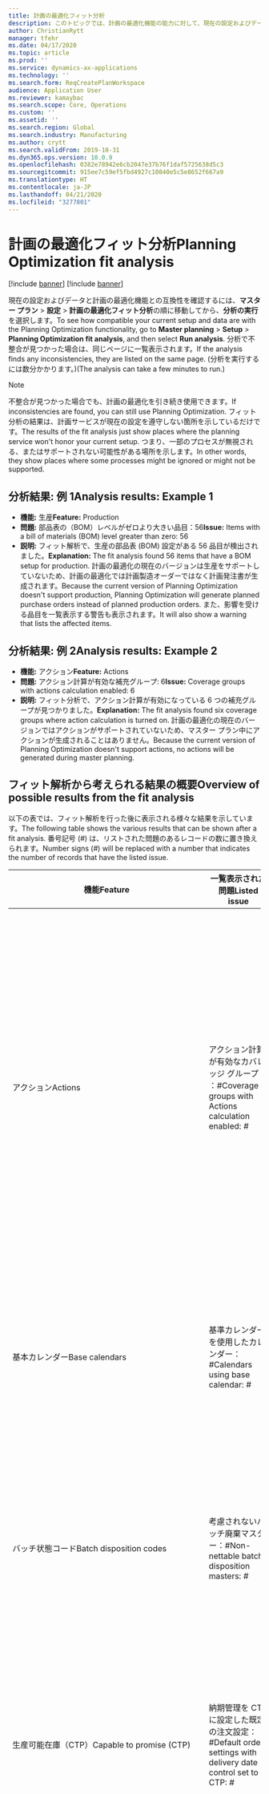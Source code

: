 ```yaml
---
title: 計画の最適化フィット分析
description: このトピックでは、計画の最適化機能の能力に対して、現在の設定およびデータを検証する方法について説明します。
author: ChristianRytt
manager: tfehr
ms.date: 04/17/2020
ms.topic: article
ms.prod: ''
ms.service: dynamics-ax-applications
ms.technology: ''
ms.search.form: ReqCreatePlanWorkspace
audience: Application User
ms.reviewer: kamaybac
ms.search.scope: Core, Operations
ms.custom: ''
ms.assetid: ''
ms.search.region: Global
ms.search.industry: Manufacturing
ms.author: crytt
ms.search.validFrom: 2019-10-31
ms.dyn365.ops.version: 10.0.9
ms.openlocfilehash: 0382e78942e6cb2047e37b76f1daf5725638d5c3
ms.sourcegitcommit: 915ee7c59ef5fbd4927c10840e5c5e8652f667a9
ms.translationtype: HT
ms.contentlocale: ja-JP
ms.lasthandoff: 04/21/2020
ms.locfileid: "3277801"
---
```

# <a name="planning-optimization-fit-analysis"></a><span data-ttu-id="5f9e3-103">計画の最適化フィット分析</span><span class="sxs-lookup"><span data-stu-id="5f9e3-103">Planning Optimization fit analysis</span></span>

[!include [banner](../../includes/preview-banner.md)]
[!include [banner](../../includes/banner.md)]

<span data-ttu-id="5f9e3-104">現在の設定およびデータと計画の最適化機能との互換性を確認するには、**マスター プラン** \> **設定** \> **計画の最適化フィット分析**の順に移動してから、**分析の実行**を選択します。</span><span class="sxs-lookup"><span data-stu-id="5f9e3-104">To see how compatible your current setup and data are with the Planning Optimization functionality, go to **Master planning** \> **Setup** \> **Planning Optimization fit analysis**, and then select **Run analysis**.</span></span> <span data-ttu-id="5f9e3-105">分析で不整合が見つかった場合は、同じページに一覧表示されます。</span><span class="sxs-lookup"><span data-stu-id="5f9e3-105">If the analysis finds any inconsistencies, they are listed on the same page.</span></span> <span data-ttu-id="5f9e3-106">(分析を実行するには数分かかります。)</span><span class="sxs-lookup"><span data-stu-id="5f9e3-106">(The analysis can take a few minutes to run.)</span></span>

> [!NOTE]
> <span data-ttu-id="5f9e3-107">不整合が見つかった場合でも、計画の最適化を引き続き使用できます。</span><span class="sxs-lookup"><span data-stu-id="5f9e3-107">If inconsistencies are found, you can still use Planning Optimization.</span></span> <span data-ttu-id="5f9e3-108">フィット分析の結果は、計画サービスが現在の設定を遵守しない箇所を示しているだけです。</span><span class="sxs-lookup"><span data-stu-id="5f9e3-108">The results of the fit analysis just show places where the planning service won't honor your current setup.</span></span> <span data-ttu-id="5f9e3-109">つまり、一部のプロセスが無視される、またはサポートされない可能性がある場所を示します。</span><span class="sxs-lookup"><span data-stu-id="5f9e3-109">In other words, they show places where some processes might be ignored or might not be supported.</span></span>

## <a name="analysis-results-example-1"></a><span data-ttu-id="5f9e3-110">分析結果: 例 1</span><span class="sxs-lookup"><span data-stu-id="5f9e3-110">Analysis results: Example 1</span></span>

- <span data-ttu-id="5f9e3-111">**機能:** 生産</span><span class="sxs-lookup"><span data-stu-id="5f9e3-111">**Feature:** Production</span></span>
- <span data-ttu-id="5f9e3-112">**問題:** 部品表の（BOM）レベルがゼロより大きい品目：56</span><span class="sxs-lookup"><span data-stu-id="5f9e3-112">**Issue:** Items with a bill of materials (BOM) level greater than zero: 56</span></span>
- <span data-ttu-id="5f9e3-113">**説明:** フィット解析で、生産の部品表 (BOM) 設定がある 56 品目が検出されました。</span><span class="sxs-lookup"><span data-stu-id="5f9e3-113">**Explanation:** The fit analysis found 56 items that have a BOM setup for production.</span></span> <span data-ttu-id="5f9e3-114">計画の最適化の現在のバージョンは生産をサポートしていないため、計画の最適化では計画製造オーダーではなく計画発注書が生成されます。</span><span class="sxs-lookup"><span data-stu-id="5f9e3-114">Because the current version of Planning Optimization doesn't support production, Planning Optimization will generate planned purchase orders instead of planned production orders.</span></span> <span data-ttu-id="5f9e3-115">また、影響を受ける品目を一覧表示する警告も表示されます。</span><span class="sxs-lookup"><span data-stu-id="5f9e3-115">It will also show a warning that lists the affected items.</span></span>

## <a name="analysis-results-example-2"></a><span data-ttu-id="5f9e3-116">分析結果: 例 2</span><span class="sxs-lookup"><span data-stu-id="5f9e3-116">Analysis results: Example 2</span></span>

- <span data-ttu-id="5f9e3-117">**機能:** アクション</span><span class="sxs-lookup"><span data-stu-id="5f9e3-117">**Feature:** Actions</span></span>
- <span data-ttu-id="5f9e3-118">**問題:** アクション計算が有効な補充グループ: 6</span><span class="sxs-lookup"><span data-stu-id="5f9e3-118">**Issue:** Coverage groups with actions calculation enabled: 6</span></span>
- <span data-ttu-id="5f9e3-119">**説明:** フィット分析で、アクション計算が有効になっている 6 つの補充グループが見つかりました。</span><span class="sxs-lookup"><span data-stu-id="5f9e3-119">**Explanation:** The fit analysis found six coverage groups where action calculation is turned on.</span></span> <span data-ttu-id="5f9e3-120">計画の最適化の現在のバージョンではアクションがサポートされていないため、マスター プラン中にアクションが生成されることはありません。</span><span class="sxs-lookup"><span data-stu-id="5f9e3-120">Because the current version of Planning Optimization doesn't support actions, no actions will be generated during master planning.</span></span>

## <a name="overview-of-possible-results-from-the-fit-analysis"></a><span data-ttu-id="5f9e3-121">フィット解析から考えられる結果の概要</span><span class="sxs-lookup"><span data-stu-id="5f9e3-121">Overview of possible results from the fit analysis</span></span>

<span data-ttu-id="5f9e3-122">以下の表では、フィット解析を行った後に表示される様々な結果を示しています。</span><span class="sxs-lookup"><span data-stu-id="5f9e3-122">The following table shows the various results that can be shown after a fit analysis.</span></span> <span data-ttu-id="5f9e3-123">番号記号 (_\#_) は、リストされた問題のあるレコードの数に置き換えられます。</span><span class="sxs-lookup"><span data-stu-id="5f9e3-123">Number signs (_\#_) will be replaced with a number that indicates the number of records that have the listed issue.</span></span>

| <span data-ttu-id="5f9e3-124">機能</span><span class="sxs-lookup"><span data-stu-id="5f9e3-124">Feature</span></span> | <span data-ttu-id="5f9e3-125">一覧表示された問題</span><span class="sxs-lookup"><span data-stu-id="5f9e3-125">Listed issue</span></span> | <span data-ttu-id="5f9e3-126">説明</span><span class="sxs-lookup"><span data-stu-id="5f9e3-126">Explanation</span></span> |
| --- | --- | --- |
| <span data-ttu-id="5f9e3-127">アクション</span><span class="sxs-lookup"><span data-stu-id="5f9e3-127">Actions</span></span> | <span data-ttu-id="5f9e3-128">アクション計算が有効なカバレッジ グループ ：_\#_</span><span class="sxs-lookup"><span data-stu-id="5f9e3-128">Coverage groups with Actions calculation enabled: _\#_</span></span> | <span data-ttu-id="5f9e3-129">この機能は保留中です。</span><span class="sxs-lookup"><span data-stu-id="5f9e3-129">This feature is pending.</span></span> <span data-ttu-id="5f9e3-130">現在、計画の最適化が有効になっている場合は、この設定にかかわらず、マスター計画の過程でアクションが生成されません。</span><span class="sxs-lookup"><span data-stu-id="5f9e3-130">Currently, actions aren't generated during master planning when Planning Optimization is enabled, regardless of this setting.</span></span> <span data-ttu-id="5f9e3-131">アクションの主な目的は、既存の注文に対する変更を提案することです。</span><span class="sxs-lookup"><span data-stu-id="5f9e3-131">The main purpose of actions is to suggest changes to existing orders.</span></span> |
| <span data-ttu-id="5f9e3-132">基本カレンダー</span><span class="sxs-lookup"><span data-stu-id="5f9e3-132">Base calendars</span></span> | <span data-ttu-id="5f9e3-133">基準カレンダーを使用したカレンダー： _\#_</span><span class="sxs-lookup"><span data-stu-id="5f9e3-133">Calendars using base calendar: _\#_</span></span> | <span data-ttu-id="5f9e3-134">この機能は保留中です。</span><span class="sxs-lookup"><span data-stu-id="5f9e3-134">This feature is pending.</span></span> <span data-ttu-id="5f9e3-135">現在のところ、計画の最適化が有効になっている場合、基準カレンダーは無視されます。</span><span class="sxs-lookup"><span data-stu-id="5f9e3-135">Currently, the base calendar is ignored when Planning Optimization is enabled.</span></span> |
| <span data-ttu-id="5f9e3-136">バッチ状態コード</span><span class="sxs-lookup"><span data-stu-id="5f9e3-136">Batch disposition codes</span></span> | <span data-ttu-id="5f9e3-137">考慮されないバッチ廃棄マスター：_\#_</span><span class="sxs-lookup"><span data-stu-id="5f9e3-137">Non-nettable batch disposition masters: _\#_</span></span> | <span data-ttu-id="5f9e3-138">この機能は保留中です。</span><span class="sxs-lookup"><span data-stu-id="5f9e3-138">This feature is pending.</span></span> <span data-ttu-id="5f9e3-139">現在のところ、バッチ廃棄コードは、計画の最適化が有効になっている場合は無視されます。</span><span class="sxs-lookup"><span data-stu-id="5f9e3-139">Currently, batch disposition codes are ignored when Planning Optimization is enabled.</span></span> |
| <span data-ttu-id="5f9e3-140">生産可能在庫（CTP）</span><span class="sxs-lookup"><span data-stu-id="5f9e3-140">Capable to promise (CTP)</span></span> | <span data-ttu-id="5f9e3-141">納期管理を CTP に設定した既定の注文設定： _\#_</span><span class="sxs-lookup"><span data-stu-id="5f9e3-141">Default order settings with delivery date control set to CTP: _\#_</span></span> | <span data-ttu-id="5f9e3-142">この機能は保留中です。</span><span class="sxs-lookup"><span data-stu-id="5f9e3-142">This feature is pending.</span></span> <span data-ttu-id="5f9e3-143">現時点では、計画の最適化が有効になっている場合、この設定に関係なく、CTP は無視されます。</span><span class="sxs-lookup"><span data-stu-id="5f9e3-143">Currently, CTP is ignored when Planning Optimization is enabled, regardless of this setting.</span></span> |
| <span data-ttu-id="5f9e3-144">静的計画を動的計画へコピー</span><span class="sxs-lookup"><span data-stu-id="5f9e3-144">Copy static to dynamic plan</span></span> | <span data-ttu-id="5f9e3-145">静的計画から動的計画へのコピーは、マスター プランのパラメーターで有効です。</span><span class="sxs-lookup"><span data-stu-id="5f9e3-145">Copy of static to dynamic plan is enabled on the master planning parameters.</span></span> | <span data-ttu-id="5f9e3-146">計画最適化は、この設定に関わらず、静的計画は動的計画にコピーされません。</span><span class="sxs-lookup"><span data-stu-id="5f9e3-146">Planning Optimization doesn't copy the static plan to the dynamic plan, regardless of this setting.</span></span> <span data-ttu-id="5f9e3-147">一般に、この概念は、計画の最適化が提供する再生速度と完全な再生速度のために、関連性が低くなります。</span><span class="sxs-lookup"><span data-stu-id="5f9e3-147">In general, this concept is less relevant because of the speed and complete regeneration that Planning Optimization provides.</span></span> <span data-ttu-id="5f9e3-148">2つ以上の計画を使用する場合は、各計画ごとにマスター計画をトリガーする必要があります。</span><span class="sxs-lookup"><span data-stu-id="5f9e3-148">If two or more plans are used, master planning should be triggered for each plan.</span></span> |
| <span data-ttu-id="5f9e3-149">確定</span><span class="sxs-lookup"><span data-stu-id="5f9e3-149">Firming</span></span> | <span data-ttu-id="5f9e3-150">自動確定タイム フェンスが設定された補償範囲グループ： _\#_</span><span class="sxs-lookup"><span data-stu-id="5f9e3-150">Coverage groups with auto firming time fence set: _\#_</span></span> | <span data-ttu-id="5f9e3-151">バージョン10.0.7以降では、"確定" は、マスター計画の完了後に別の確定バッチ ジョブとしてサポートされています (_計画最適化の自動確定機能_  が[機能管理](../../../fin-ops-core/fin-ops/get-started/feature-management/feature-management-overview.md) で有効になっている場合)。</span><span class="sxs-lookup"><span data-stu-id="5f9e3-151">In version 10.0.7 and later, firming is supported as a separate firming batch job after master planning is completed (provided the _Auto-firming for Planning Optimization_ feature has been enabled in [feature management](../../../fin-ops-core/fin-ops/get-started/feature-management/feature-management-overview.md)).</span></span> <span data-ttu-id="5f9e3-152">計画最適化の自動確定は、要求日 (終了日) ではなく、注文日 (開始日) に基づいて決定されることに注意してください。</span><span class="sxs-lookup"><span data-stu-id="5f9e3-152">Note that auto firming for Planning Optimization is based on the order date (start date), not the requirement date (end date).</span></span> <span data-ttu-id="5f9e3-153">この動作により、計画されたオーダーの確定は、確定時間のフェンスにリードタイムを含めることなく、期限内に確実に行われるようになります。</span><span class="sxs-lookup"><span data-stu-id="5f9e3-153">This behavior ensures that firming of planned orders occurs in due time, without having to include lead time in the firming time fence.</span></span> |
| <span data-ttu-id="5f9e3-154">確定</span><span class="sxs-lookup"><span data-stu-id="5f9e3-154">Firming</span></span> | <span data-ttu-id="5f9e3-155">自動確定セットを持つ品目の補充レコード： _\#_</span><span class="sxs-lookup"><span data-stu-id="5f9e3-155">Item coverage records with auto firming set: _\#_</span></span> | <span data-ttu-id="5f9e3-156">バージョン10.0.7以降では、自動確定は、マスター計画の完了後に別の確定バッチ ジョブとしてサポートされています (_計画最適化の自動確定機能_  が[機能管理](../../../fin-ops-core/fin-ops/get-started/feature-management/feature-management-overview.md) で有効になっている場合)。</span><span class="sxs-lookup"><span data-stu-id="5f9e3-156">In version 10.0.7 and later, auto firming is supported as a separate firming batch job after master planning is completed (provided the _Auto-firming for Planning Optimization_ feature has been enabled in [feature management](../../../fin-ops-core/fin-ops/get-started/feature-management/feature-management-overview.md)).</span></span> <span data-ttu-id="5f9e3-157">計画最適化の自動確定は、要求日 (終了日) ではなく、注文日 (開始日) に基づいて決定されることに注意してください。</span><span class="sxs-lookup"><span data-stu-id="5f9e3-157">Note that auto firming for Planning Optimization is based on the order date (start date), not the requirement date (end date).</span></span> <span data-ttu-id="5f9e3-158">この動作により、計画されたオーダーの確定は、確定時間のフェンスにリードタイムを含めることなく、期限内に確実に行われるようになります。</span><span class="sxs-lookup"><span data-stu-id="5f9e3-158">This behavior ensures that firming of planned orders occurs in due time, without having to include lead time in the firming time fence.</span></span> |
| <span data-ttu-id="5f9e3-159">確定</span><span class="sxs-lookup"><span data-stu-id="5f9e3-159">Firming</span></span> | <span data-ttu-id="5f9e3-160">自動確定セット付マスター計画：_\#_</span><span class="sxs-lookup"><span data-stu-id="5f9e3-160">Master plans with auto firming set: _\#_</span></span> | <span data-ttu-id="5f9e3-161">バージョン10.0.7以降では、自動確定は、マスター計画の完了後に別の確定バッチ ジョブとしてサポートされています (_計画最適化の自動確定機能_  が[機能管理](../../../fin-ops-core/fin-ops/get-started/feature-management/feature-management-overview.md) で有効になっている場合)。</span><span class="sxs-lookup"><span data-stu-id="5f9e3-161">In version 10.0.7 and later, auto firming is supported as a separate firming batch job after master planning is completed (provided the _Auto-firming for Planning Optimization_ feature has been enabled in [feature management](../../../fin-ops-core/fin-ops/get-started/feature-management/feature-management-overview.md)).</span></span> <span data-ttu-id="5f9e3-162">計画最適化の自動確定は、要求日 (終了日) ではなく、注文日 (開始日) に基づいて決定されることに注意してください。</span><span class="sxs-lookup"><span data-stu-id="5f9e3-162">Note that auto firming for Planning Optimization is based on the order date (start date), not the requirement date (end date).</span></span> <span data-ttu-id="5f9e3-163">この動作により、計画されたオーダーの確定は、確定時間のフェンスにリードタイムを含めることなく、期限内に確実に行われるようになります。</span><span class="sxs-lookup"><span data-stu-id="5f9e3-163">This behavior ensures that firming of planned orders occurs in due time, without having to include lead time in the firming time fence.</span></span> |
| <span data-ttu-id="5f9e3-164">FitAnalysisPlanningItems</span><span class="sxs-lookup"><span data-stu-id="5f9e3-164">FitAnalysisPlanningItems</span></span> | <span data-ttu-id="5f9e3-165">計画品目：_\#_</span><span class="sxs-lookup"><span data-stu-id="5f9e3-165">Planning Items: _\#_</span></span> | <span data-ttu-id="5f9e3-166">この機能は保留中です。</span><span class="sxs-lookup"><span data-stu-id="5f9e3-166">This feature is pending.</span></span> <span data-ttu-id="5f9e3-167">現在のところ、計画最適化を有効にすると、計画項目は通常の項目として扱われます。</span><span class="sxs-lookup"><span data-stu-id="5f9e3-167">Currently, planning items are handled like regular items when Planning Optimization is enabled.</span></span> |
| <span data-ttu-id="5f9e3-168">予測</span><span class="sxs-lookup"><span data-stu-id="5f9e3-168">Forecast</span></span> | <span data-ttu-id="5f9e3-169">[会社間注文を含める] が有効となっている補充グループ _\#_</span><span class="sxs-lookup"><span data-stu-id="5f9e3-169">Coverage groups with "Include intercompany orders" enabled: _\#_</span></span> | <span data-ttu-id="5f9e3-170">この機能は保留中です。</span><span class="sxs-lookup"><span data-stu-id="5f9e3-170">This feature is pending.</span></span> <span data-ttu-id="5f9e3-171">現在のところ、この設定に関わらず、計画最適化を有効にした場合、マスター計画には下流の計画需要が含まれていません。</span><span class="sxs-lookup"><span data-stu-id="5f9e3-171">Currently, master planning doesn't include downstream planned demand when Planning Optimization is enabled, regardless of this setting.</span></span> <span data-ttu-id="5f9e3-172">ただし、リリース／製造された注文は、通常の企業間機能を使用しており、ほとんどのシナリオに対応しています。</span><span class="sxs-lookup"><span data-stu-id="5f9e3-172">Note that released/firmed orders still work with the regular intercompany functionality and will cover most scenarios.</span></span> |
| <span data-ttu-id="5f9e3-173">予測</span><span class="sxs-lookup"><span data-stu-id="5f9e3-173">Forecast</span></span> | <span data-ttu-id="5f9e3-174">"予測の下方修正" の設定が"受注" とは異なる値に設定されているカ補充グループ： _\#_</span><span class="sxs-lookup"><span data-stu-id="5f9e3-174">Coverage groups with "Reduce forecast by" setting set to a value different than "Orders": _\#_</span></span> | <span data-ttu-id="5f9e3-175">既定では、最適化の計画では、この設定に関係なく、注文の "予測の下方修正" を使用します。</span><span class="sxs-lookup"><span data-stu-id="5f9e3-175">By default, Planning Optimization uses "Reduce forecast by" for orders, regardless of this setting.</span></span> |
| <span data-ttu-id="5f9e3-176">予測</span><span class="sxs-lookup"><span data-stu-id="5f9e3-176">Forecast</span></span> | <span data-ttu-id="5f9e3-177">下位モデルを含む予測モデル：_\#_</span><span class="sxs-lookup"><span data-stu-id="5f9e3-177">Forecast models with sub models: _\#_</span></span> | <span data-ttu-id="5f9e3-178">この機能は保留中です。</span><span class="sxs-lookup"><span data-stu-id="5f9e3-178">This feature is pending.</span></span> <span data-ttu-id="5f9e3-179">現時点では、計画の最適化が有効になっている場合は、サブモデルを使用する予測に対応していません。</span><span class="sxs-lookup"><span data-stu-id="5f9e3-179">Currently, forecasts that use sub-models aren't supported when Planning Optimization is enabled.</span></span> <span data-ttu-id="5f9e3-180">これらは、この設定に関係なく無視されます。</span><span class="sxs-lookup"><span data-stu-id="5f9e3-180">They will be ignored, regardless of this setting.</span></span> |
| <span data-ttu-id="5f9e3-181">予測</span><span class="sxs-lookup"><span data-stu-id="5f9e3-181">Forecast</span></span> | <span data-ttu-id="5f9e3-182">"供給予測を含める" が有効になっているマスター計画：_\#_</span><span class="sxs-lookup"><span data-stu-id="5f9e3-182">Master plans with "Include supply forecast" enabled: _\#_</span></span> | <span data-ttu-id="5f9e3-183">この機能は保留中です。</span><span class="sxs-lookup"><span data-stu-id="5f9e3-183">This feature is pending.</span></span> <span data-ttu-id="5f9e3-184">現時点では、計画の最適化が有効になっている場合は、供給予測に対応していません。</span><span class="sxs-lookup"><span data-stu-id="5f9e3-184">Currently, supply forecasts aren't supported when Planning Optimization is enabled.</span></span> <span data-ttu-id="5f9e3-185">これらは、この設定に関係なく無視されます。</span><span class="sxs-lookup"><span data-stu-id="5f9e3-185">They will be ignored, regardless of this setting.</span></span> |
| <span data-ttu-id="5f9e3-186">凍結タイム フェンス</span><span class="sxs-lookup"><span data-stu-id="5f9e3-186">Freeze time fence</span></span> | <span data-ttu-id="5f9e3-187">凍結タイム フェンス セット付き補充グループ： _\#_</span><span class="sxs-lookup"><span data-stu-id="5f9e3-187">Coverage groups with freeze time fence set: _\#_</span></span> | <span data-ttu-id="5f9e3-188">凍結タイム フェンスは通常は使用される場合が少ないことから、現時点で計画の最適化に含める予定はありません。</span><span class="sxs-lookup"><span data-stu-id="5f9e3-188">The freeze time fence isn't often used, and there are currently no plans to include it for Planning Optimization.</span></span> <span data-ttu-id="5f9e3-189">現時点では、計画の最適化が有効になっている場合、この設定に関係なく、凍結タイム フェンス は無視されます。</span><span class="sxs-lookup"><span data-stu-id="5f9e3-189">Currently, the freeze time fence setup is ignored when Planning Optimization is enabled, regardless of this setting.</span></span> |
| <span data-ttu-id="5f9e3-190">凍結タイム フェンス</span><span class="sxs-lookup"><span data-stu-id="5f9e3-190">Freeze time fence</span></span> | <span data-ttu-id="5f9e3-191">凍結タイム フェンス セット付き品目補充レコード：_\#_</span><span class="sxs-lookup"><span data-stu-id="5f9e3-191">Item coverage records with freeze time fence set: _\#_</span></span> | <span data-ttu-id="5f9e3-192">凍結タイム フェンスは通常は使用される場合が少ないことから、現時点で計画の最適化に含める予定はありません。</span><span class="sxs-lookup"><span data-stu-id="5f9e3-192">The freeze time fence isn't often used, and there are currently no plans to include it for Planning Optimization.</span></span> <span data-ttu-id="5f9e3-193">現時点では、計画の最適化が有効になっている場合、この設定に関係なく、凍結タイム フェンス は無視されます。</span><span class="sxs-lookup"><span data-stu-id="5f9e3-193">Currently, the freeze time fence setup is ignored when Planning Optimization is enabled, regardless of this setting.</span></span> |
| <span data-ttu-id="5f9e3-194">凍結タイム フェンス</span><span class="sxs-lookup"><span data-stu-id="5f9e3-194">Freeze time fence</span></span> | <span data-ttu-id="5f9e3-195">凍結タイム フェンス セット付きマスター計画：_\#_</span><span class="sxs-lookup"><span data-stu-id="5f9e3-195">Master plans with freeze time fence set: _\#_</span></span> | <span data-ttu-id="5f9e3-196">凍結タイム フェンスは通常は使用される場合が少ないことから、現時点で計画の最適化に含める予定はありません。</span><span class="sxs-lookup"><span data-stu-id="5f9e3-196">The freeze time fence isn't often used, and there are currently no plans to include it for Planning Optimization.</span></span> <span data-ttu-id="5f9e3-197">現時点では、計画の最適化が有効になっている場合、この設定に関係なく、凍結タイム フェンス は無視されます。</span><span class="sxs-lookup"><span data-stu-id="5f9e3-197">Currently, the freeze time fence setup is ignored when Planning Optimization is enabled, regardless of this setting.</span></span> |
| <span data-ttu-id="5f9e3-198">会社間</span><span class="sxs-lookup"><span data-stu-id="5f9e3-198">Intercompany</span></span> | <span data-ttu-id="5f9e3-199">計画されたダウンストリームの需要を含むマスター計画：_\#_</span><span class="sxs-lookup"><span data-stu-id="5f9e3-199">Master plans including planned downstream demand: _\#_</span></span> | <span data-ttu-id="5f9e3-200">この機能は保留中です。</span><span class="sxs-lookup"><span data-stu-id="5f9e3-200">This feature is pending.</span></span> <span data-ttu-id="5f9e3-201">現在のところ、この設定に関わらず、計画最適化を有効にした場合、マスター計画には下流の計画需要が含まれていません。</span><span class="sxs-lookup"><span data-stu-id="5f9e3-201">Currently, master planning doesn't include downstream planned demand when Planning Optimization is enabled, regardless of this setting.</span></span> <span data-ttu-id="5f9e3-202">ただし、リリース／製造された注文は、一般的な企業間機能を使用しており、ほとんどのシナリオに対応しています。</span><span class="sxs-lookup"><span data-stu-id="5f9e3-202">Note that released/firmed orders still work with the normal intercompany functionality and will cover most scenarios.</span></span> |
| <span data-ttu-id="5f9e3-203">かんばん</span><span class="sxs-lookup"><span data-stu-id="5f9e3-203">Kanban</span></span> | <span data-ttu-id="5f9e3-204">計画されたオーダー タイプが「かんばん」となっている品目補充レコード：_\#_</span><span class="sxs-lookup"><span data-stu-id="5f9e3-204">Item coverage records with planned order type kanban: _\#_</span></span> | <span data-ttu-id="5f9e3-205">この機能は保留中です。</span><span class="sxs-lookup"><span data-stu-id="5f9e3-205">This feature is pending.</span></span> <span data-ttu-id="5f9e3-206">現時点では、計画の最適化が有効になっている場合、かんばんに設定されている品目補充は無視されます。</span><span class="sxs-lookup"><span data-stu-id="5f9e3-206">Currently, item coverage that is set to kanban will be ignored when Planning Optimization is enabled.</span></span> <span data-ttu-id="5f9e3-207">かんばん計画のオーダー タイプでは、マスター計画の過程で警告が作成され、関連需要に対応する計画発注書が作成されます。</span><span class="sxs-lookup"><span data-stu-id="5f9e3-207">The kanban planned order type will create a warning during master planning, and planned purchase orders will be created to cover the related demand.</span></span> |
| <span data-ttu-id="5f9e3-208">かんばん</span><span class="sxs-lookup"><span data-stu-id="5f9e3-208">Kanban</span></span> | <span data-ttu-id="5f9e3-209">既定の注文のタイプが「かんばん」となっている品目：_\#_</span><span class="sxs-lookup"><span data-stu-id="5f9e3-209">Items with default order type kanban: _\#_</span></span> | <span data-ttu-id="5f9e3-210">現時点では、計画の最適化が有効になっている場合、かんばんに設定されている規定の注文タイプは無視されます。</span><span class="sxs-lookup"><span data-stu-id="5f9e3-210">Currently, a default order type that is set to kanban will be ignored when Planning Optimization is enabled.</span></span> <span data-ttu-id="5f9e3-211">規定のオーダー タイプ「かんばん」では、マスター計画の過程で警告が作成され、関連需要に対応する計画発注書が作成されます。</span><span class="sxs-lookup"><span data-stu-id="5f9e3-211">The kanban default order type will create a warning during master planning, and planned purchase orders will be created to cover the related demand.</span></span> |
| <span data-ttu-id="5f9e3-212">運用</span><span class="sxs-lookup"><span data-stu-id="5f9e3-212">Production</span></span> | <span data-ttu-id="5f9e3-213">丸めまたは複数の設定がある BOM 明細行：_\#_</span><span class="sxs-lookup"><span data-stu-id="5f9e3-213">BOM lines with rounding or multiple setup: _\#_</span></span> | <span data-ttu-id="5f9e3-214">この機能は保留中です。</span><span class="sxs-lookup"><span data-stu-id="5f9e3-214">This feature is pending.</span></span> <span data-ttu-id="5f9e3-215">現時点では、この設定に関係なく、計画最適化が有効になっている場合、BOM 明細行の丸めや複数の設定は無視されます。</span><span class="sxs-lookup"><span data-stu-id="5f9e3-215">Currently, rounding and multiple setups are ignored on BOM lines when Planning Optimization is enabled, regardless of this setting.</span></span> |
| <span data-ttu-id="5f9e3-216">運用</span><span class="sxs-lookup"><span data-stu-id="5f9e3-216">Production</span></span> | <span data-ttu-id="5f9e3-217">式の計測値をともなう BOM/式の明細行：_\#_</span><span class="sxs-lookup"><span data-stu-id="5f9e3-217">BOM/formula lines with formula measurement: _\#_</span></span> | <span data-ttu-id="5f9e3-218">この機能は保留中です。</span><span class="sxs-lookup"><span data-stu-id="5f9e3-218">This feature is pending.</span></span> <span data-ttu-id="5f9e3-219">現時点では、計画最適化が使用可能な場合、この設定に関係なく、式の測定は BOM および式の明細行で無視されます。</span><span class="sxs-lookup"><span data-stu-id="5f9e3-219">Currently, formula measurement is ignored on BOM and formula lines when Planning Optimization is enabled, regardless of this setting.</span></span> |
| <span data-ttu-id="5f9e3-220">運用</span><span class="sxs-lookup"><span data-stu-id="5f9e3-220">Production</span></span> | <span data-ttu-id="5f9e3-221">品目代替を含む BOM/式の明細行 (計画グループ)： _\#_</span><span class="sxs-lookup"><span data-stu-id="5f9e3-221">BOM/formula lines with item substitution (plan groups): _\#_</span></span> | <span data-ttu-id="5f9e3-222">この機能は保留中です。</span><span class="sxs-lookup"><span data-stu-id="5f9e3-222">This feature is pending.</span></span> <span data-ttu-id="5f9e3-223">現時点では、計画最適化が使用可能な場合、この設定に関係なく、品目代替 (プラングループ) は BOM および式の明細行で無視されます。</span><span class="sxs-lookup"><span data-stu-id="5f9e3-223">Currently, item substitution (plan groups) is ignored on BOM and formula lines when Planning Optimization is enabled, regardless of this setting.</span></span> |
| <span data-ttu-id="5f9e3-224">運用</span><span class="sxs-lookup"><span data-stu-id="5f9e3-224">Production</span></span> | <span data-ttu-id="5f9e3-225">負の数量を含む BOM/式の明細行： _\#_</span><span class="sxs-lookup"><span data-stu-id="5f9e3-225">BOM/formula lines with negative quantity: _\#_</span></span> | <span data-ttu-id="5f9e3-226">この機能は保留中です。</span><span class="sxs-lookup"><span data-stu-id="5f9e3-226">This feature is pending.</span></span> <span data-ttu-id="5f9e3-227">負の数量を持つ BOM および式の明細行は、数量 0 に含まれ、計画最適化が有効になっている場合は警告が発行されます。</span><span class="sxs-lookup"><span data-stu-id="5f9e3-227">BOM and formula lines that have negative quantity will be included with a quantity of 0 (zero) and a warning will be issued when Planning Optimization is enabled.</span></span> |
| <span data-ttu-id="5f9e3-228">運用</span><span class="sxs-lookup"><span data-stu-id="5f9e3-228">Production</span></span> | <span data-ttu-id="5f9e3-229">リソースの消費をともなう BOM/式の明細行：_\#_</span><span class="sxs-lookup"><span data-stu-id="5f9e3-229">BOM/formula lines with resource consumption: _\#_</span></span> | <span data-ttu-id="5f9e3-230">この機能は保留中です。</span><span class="sxs-lookup"><span data-stu-id="5f9e3-230">This feature is pending.</span></span> <span data-ttu-id="5f9e3-231">現時点では、計画の最適化が有効になっている場合、リソースの消費を含む BOM と式の明細行は無視されます。</span><span class="sxs-lookup"><span data-stu-id="5f9e3-231">Currently, BOM and formula lines that have resource consumption are ignored when Planning Optimization is enabled.</span></span> |
| <span data-ttu-id="5f9e3-232">運用</span><span class="sxs-lookup"><span data-stu-id="5f9e3-232">Production</span></span> | <span data-ttu-id="5f9e3-233">ステップ消費を含む BOM/式の明細行： _\#_</span><span class="sxs-lookup"><span data-stu-id="5f9e3-233">BOM/formula lines with step consumption: _\#_</span></span> | <span data-ttu-id="5f9e3-234">この機能は保留中です。</span><span class="sxs-lookup"><span data-stu-id="5f9e3-234">This feature is pending.</span></span> <span data-ttu-id="5f9e3-235">現時点では、計画の最適化が有効になっている場合、ステップ消費を含む BOM と式の明細行は無視されます。</span><span class="sxs-lookup"><span data-stu-id="5f9e3-235">Currently, step consumption is ignored on BOM and formula lines when Planning Optimization is enabled.</span></span> |
| <span data-ttu-id="5f9e3-236">運用</span><span class="sxs-lookup"><span data-stu-id="5f9e3-236">Production</span></span> | <span data-ttu-id="5f9e3-237">定量仕損または変動仕損が定義された BOM： _\#_</span><span class="sxs-lookup"><span data-stu-id="5f9e3-237">BOMs with constant scrap or variable scrap defined: _\#_</span></span> | <span data-ttu-id="5f9e3-238">この機能は保留中です。</span><span class="sxs-lookup"><span data-stu-id="5f9e3-238">This feature is pending.</span></span> <span data-ttu-id="5f9e3-239">現時点では、Bomで定義されている固定仕損および変動仕損は、計画の最適化が有効になっている場合には無視されます。</span><span class="sxs-lookup"><span data-stu-id="5f9e3-239">Currently, constant scrap and variable scrap that are defined on BOMs are ignored when Planning Optimization is enabled.</span></span> |
| <span data-ttu-id="5f9e3-240">運用</span><span class="sxs-lookup"><span data-stu-id="5f9e3-240">Production</span></span> | <span data-ttu-id="5f9e3-241">外注を含む BOM：_\#_</span><span class="sxs-lookup"><span data-stu-id="5f9e3-241">BOMs with subcontracting: _\#_</span></span> | <span data-ttu-id="5f9e3-242">この機能は保留中です。</span><span class="sxs-lookup"><span data-stu-id="5f9e3-242">This feature is pending.</span></span> <span data-ttu-id="5f9e3-243">現時点では、計画の最適化が有効になっている場合、この設定に関係なく、BOM の外注設定は無視されます。</span><span class="sxs-lookup"><span data-stu-id="5f9e3-243">Currently, the subcontracting setup on BOMs is ignored when Planning Optimization is enabled, regardless of this setting.</span></span> |
| <span data-ttu-id="5f9e3-244">運用</span><span class="sxs-lookup"><span data-stu-id="5f9e3-244">Production</span></span> | <span data-ttu-id="5f9e3-245">サイトを含まない BOM： _\#_</span><span class="sxs-lookup"><span data-stu-id="5f9e3-245">BOMs without a site: _\#_</span></span> | <span data-ttu-id="5f9e3-246">この機能は保留中です。</span><span class="sxs-lookup"><span data-stu-id="5f9e3-246">This feature is pending.</span></span> <span data-ttu-id="5f9e3-247">現在のところ、計画の最適化が有効になっている場合、サイトを含まない BOM は無視されます。</span><span class="sxs-lookup"><span data-stu-id="5f9e3-247">Currently, BOMs without a site are ignored when Planning Optimization is enabled.</span></span> |
| <span data-ttu-id="5f9e3-248">運用</span><span class="sxs-lookup"><span data-stu-id="5f9e3-248">Production</span></span> | <span data-ttu-id="5f9e3-249">特定の BOM またはルート要件が定義されている需要： _\#_</span><span class="sxs-lookup"><span data-stu-id="5f9e3-249">Demand with specific BOM or route requirements defined: _\#_</span></span> | <span data-ttu-id="5f9e3-250">この機能は保留中です。</span><span class="sxs-lookup"><span data-stu-id="5f9e3-250">This feature is pending.</span></span> <span data-ttu-id="5f9e3-251">現時点では、計画の最適化が有効になっている場合、需要 (販売注文の下位BOMや下位工程など) に定義されている特定の BOM またはルート要件は無視されます。</span><span class="sxs-lookup"><span data-stu-id="5f9e3-251">Currently, the specific BOM or route requirements that are defined on the demand (such as a sub-BOM or sub-route on a sales order) are ignored when Planning Optimization is enabled.</span></span> <span data-ttu-id="5f9e3-252">この設定に関係なく、標準の BOM またはルートが使用されます。</span><span class="sxs-lookup"><span data-stu-id="5f9e3-252">The standard BOM or route will be used, regardless of this setting.</span></span> |
| <span data-ttu-id="5f9e3-253">運用</span><span class="sxs-lookup"><span data-stu-id="5f9e3-253">Production</span></span> | <span data-ttu-id="5f9e3-254">連産品/副産物を含む式のバージョン：_\#_</span><span class="sxs-lookup"><span data-stu-id="5f9e3-254">Formula versions with Co/By products: _\#_</span></span> | <span data-ttu-id="5f9e3-255">この機能は保留中です。</span><span class="sxs-lookup"><span data-stu-id="5f9e3-255">This feature is pending.</span></span> <span data-ttu-id="5f9e3-256">現時点では、計画の最適化が有効になっている場合、式のバージョンに関連付けられている連産品および副産物は無視されます。</span><span class="sxs-lookup"><span data-stu-id="5f9e3-256">Currently, co-products and by-products that are associated with the formula version are ignored when Planning Optimization is enabled.</span></span> |
| <span data-ttu-id="5f9e3-257">運用</span><span class="sxs-lookup"><span data-stu-id="5f9e3-257">Production</span></span> | <span data-ttu-id="5f9e3-258">歩留りを含む式のバージョン：_\#_</span><span class="sxs-lookup"><span data-stu-id="5f9e3-258">Formula versions with Yield: _\#_</span></span> | <span data-ttu-id="5f9e3-259">この機能は保留中です。</span><span class="sxs-lookup"><span data-stu-id="5f9e3-259">This feature is pending.</span></span> <span data-ttu-id="5f9e3-260">現時点では、計画の最適化が有効になっている場合、式のバージョンに関連付けられている歩留りは無視されます。</span><span class="sxs-lookup"><span data-stu-id="5f9e3-260">Currently, yield that is associated with the formula version is ignored when Planning Optimization is enabled.</span></span> |
| <span data-ttu-id="5f9e3-261">運用</span><span class="sxs-lookup"><span data-stu-id="5f9e3-261">Production</span></span> | <span data-ttu-id="5f9e3-262">優先順位を含む計画：_\#_</span><span class="sxs-lookup"><span data-stu-id="5f9e3-262">Plans including sequencing: _\#_</span></span> | <span data-ttu-id="5f9e3-263">この機能は保留中です。</span><span class="sxs-lookup"><span data-stu-id="5f9e3-263">This feature is pending.</span></span> <span data-ttu-id="5f9e3-264">現時点では、計画の最適化が有効になっている場合、この設定に関係なく、優先順位は無視されます。</span><span class="sxs-lookup"><span data-stu-id="5f9e3-264">Currently, sequencing is ignored when Planning Optimization is enabled, regardless of this setting.</span></span> |
| <span data-ttu-id="5f9e3-265">運用</span><span class="sxs-lookup"><span data-stu-id="5f9e3-265">Production</span></span> | <span data-ttu-id="5f9e3-266">開始されていないリリース済の製造オーダー、予定開始日が本日より前のもの:：_\#_</span><span class="sxs-lookup"><span data-stu-id="5f9e3-266">Released production orders that are not started, where scheduled start is earlier than today: _\#_</span></span> | <span data-ttu-id="5f9e3-267">この機能は保留中です。</span><span class="sxs-lookup"><span data-stu-id="5f9e3-267">This feature is pending.</span></span> |
| <span data-ttu-id="5f9e3-268">運用</span><span class="sxs-lookup"><span data-stu-id="5f9e3-268">Production</span></span> | <span data-ttu-id="5f9e3-269">有限なキャパシティでスケジュールされているリソース：_\#_</span><span class="sxs-lookup"><span data-stu-id="5f9e3-269">Resources scheduled with finite capacity: _\#_</span></span> | <span data-ttu-id="5f9e3-270">この機能は保留中です。</span><span class="sxs-lookup"><span data-stu-id="5f9e3-270">This feature is pending.</span></span> <span data-ttu-id="5f9e3-271">現時点では、計画の最適化が有効になっている場合、有限なキャパシティを使用してスケジュールされているリソースは無視されます。</span><span class="sxs-lookup"><span data-stu-id="5f9e3-271">Currently, resources that are scheduled with finite capacity are ignored when Planning Optimization is enabled.</span></span> <span data-ttu-id="5f9e3-272">スケジューリングは、製品の既定のリードタイムに基づいて実行されます。</span><span class="sxs-lookup"><span data-stu-id="5f9e3-272">Scheduling is done based on the default lead time from the product.</span></span> |
| <span data-ttu-id="5f9e3-273">運用</span><span class="sxs-lookup"><span data-stu-id="5f9e3-273">Production</span></span> | <span data-ttu-id="5f9e3-274">計画で使用されるルート： _\#_</span><span class="sxs-lookup"><span data-stu-id="5f9e3-274">Routes used in planning: _\#_</span></span> | <span data-ttu-id="5f9e3-275">この機能は保留中です。</span><span class="sxs-lookup"><span data-stu-id="5f9e3-275">This feature is pending.</span></span> <span data-ttu-id="5f9e3-276">現在のところ、計画の最適化が有効になっている場合、ルートを含まない BOM は無視されます。</span><span class="sxs-lookup"><span data-stu-id="5f9e3-276">Currently, routes are ignored when Planning Optimization is enabled.</span></span> <span data-ttu-id="5f9e3-277">製品からの規定のリード タイムが使用されます。</span><span class="sxs-lookup"><span data-stu-id="5f9e3-277">The default lead time from the product is used.</span></span> |
| <span data-ttu-id="5f9e3-278">運用</span><span class="sxs-lookup"><span data-stu-id="5f9e3-278">Production</span></span> | <span data-ttu-id="5f9e3-279">展開を使用した販売明細行の引当：_\#_</span><span class="sxs-lookup"><span data-stu-id="5f9e3-279">Sales line reservation using explosion: _\#_</span></span> | <span data-ttu-id="5f9e3-280">計画の最適化が有効になっている場合、展開を使用する販売明細行の引当には対応しません。</span><span class="sxs-lookup"><span data-stu-id="5f9e3-280">Sales line reservation that uses explosion isn't supported when Planning Optimization is enabled.</span></span> |
| <span data-ttu-id="5f9e3-281">運用</span><span class="sxs-lookup"><span data-stu-id="5f9e3-281">Production</span></span> | <span data-ttu-id="5f9e3-282">製造オーダーの展開を使用したスケジューリング：_\#_</span><span class="sxs-lookup"><span data-stu-id="5f9e3-282">Scheduling with explosion of production orders: _\#_</span></span> | <span data-ttu-id="5f9e3-283">計画の最適化が有効になっている場合、製造オーダーの展開を使用する計画には対応しません。</span><span class="sxs-lookup"><span data-stu-id="5f9e3-283">Scheduling that uses explosion of production orders isn't supported when Planning Optimization is enabled.</span></span> <span data-ttu-id="5f9e3-284">製造オーダーは個別にスケジュール設定することができます。</span><span class="sxs-lookup"><span data-stu-id="5f9e3-284">Production orders can be scheduled individually.</span></span> |
| <span data-ttu-id="5f9e3-285">見積依頼</span><span class="sxs-lookup"><span data-stu-id="5f9e3-285">Request for quotations</span></span> | <span data-ttu-id="5f9e3-286">積依頼が有効になっているマスター計画：_\#_</span><span class="sxs-lookup"><span data-stu-id="5f9e3-286">Master plans with request for quotations enabled: _\#_</span></span> | <span data-ttu-id="5f9e3-287">この機能は保留中です。</span><span class="sxs-lookup"><span data-stu-id="5f9e3-287">This feature is pending.</span></span> <span data-ttu-id="5f9e3-288">現時点では、計画の最適化が有効になっている場合、見積依頼 (RFQs) は需要とは見なされません。</span><span class="sxs-lookup"><span data-stu-id="5f9e3-288">Currently, requests for quotation (RFQs) aren't considered as demand when Planning Optimization is enabled.</span></span> <span data-ttu-id="5f9e3-289">これらは、この設定に関係なく無視されます。</span><span class="sxs-lookup"><span data-stu-id="5f9e3-289">They will be ignored, regardless of this setting.</span></span> |
| <span data-ttu-id="5f9e3-290">要求</span><span class="sxs-lookup"><span data-stu-id="5f9e3-290">Requisitions</span></span> | <span data-ttu-id="5f9e3-291">要求事項を有効にしたマスタープラン：_\#_</span><span class="sxs-lookup"><span data-stu-id="5f9e3-291">Master plans with requisitions enabled: _\#_</span></span> | <span data-ttu-id="5f9e3-292">この機能は保留中です。</span><span class="sxs-lookup"><span data-stu-id="5f9e3-292">This feature is pending.</span></span> <span data-ttu-id="5f9e3-293">現時点では、最適化計画を有効にしている場合には、要求事項は無視されます。</span><span class="sxs-lookup"><span data-stu-id="5f9e3-293">Currently, requisitions aren't considered when Planning Optimization is enabled.</span></span> <span data-ttu-id="5f9e3-294">これらは、この設定に関係なく無視されます。</span><span class="sxs-lookup"><span data-stu-id="5f9e3-294">They will be ignored, regardless of this setting.</span></span> |
| <span data-ttu-id="5f9e3-295">安全マージン</span><span class="sxs-lookup"><span data-stu-id="5f9e3-295">Safety margins</span></span> | <span data-ttu-id="5f9e3-296">安全マージンをともなう補充グループ：_\#_</span><span class="sxs-lookup"><span data-stu-id="5f9e3-296">Coverage groups with safety margin: _\#_</span></span> | <span data-ttu-id="5f9e3-297">この機能は保留中です。</span><span class="sxs-lookup"><span data-stu-id="5f9e3-297">This feature is pending.</span></span> <span data-ttu-id="5f9e3-298">現在のところ、計画の最適化が有効になっている場合、安全マージンは無視されます。</span><span class="sxs-lookup"><span data-stu-id="5f9e3-298">Currently, safety margin is ignored when Planning Optimization is enabled.</span></span> <span data-ttu-id="5f9e3-299">この挙動を補うために、リードタイムを延長して安全マージンを含めることができます。</span><span class="sxs-lookup"><span data-stu-id="5f9e3-299">To compensate for this behavior, you can increase the lead time so that it includes the safety margin.</span></span> |
| <span data-ttu-id="5f9e3-300">安全マージン</span><span class="sxs-lookup"><span data-stu-id="5f9e3-300">Safety margins</span></span> | <span data-ttu-id="5f9e3-301">安全マージン付きマスター計画：_\#_</span><span class="sxs-lookup"><span data-stu-id="5f9e3-301">Master plans with safety margin: _\#_</span></span> | <span data-ttu-id="5f9e3-302">この機能は保留中です。</span><span class="sxs-lookup"><span data-stu-id="5f9e3-302">This feature is pending.</span></span> <span data-ttu-id="5f9e3-303">現時点では、計画の最適化が有効になっている場合、この設定されていた場合でも、安全マージンは無視されます。</span><span class="sxs-lookup"><span data-stu-id="5f9e3-303">Currently, safety margin is ignored when Planning Optimization is enabled, regardless of this setting.</span></span> <span data-ttu-id="5f9e3-304">この挙動を補うために、リードタイムを延長して安全マージンを含めることができます。</span><span class="sxs-lookup"><span data-stu-id="5f9e3-304">To compensate for this behavior, you can increase the lead time so that it includes the safety margin.</span></span> |
| <span data-ttu-id="5f9e3-305">安全在庫フルフィルメント</span><span class="sxs-lookup"><span data-stu-id="5f9e3-305">Safety stock fulfillment</span></span> | <span data-ttu-id="5f9e3-306">「本日の日付 + 調達時間」 とは異なる 「最小要件を満たす」 が設定されている品目補充レコード：_\#_</span><span class="sxs-lookup"><span data-stu-id="5f9e3-306">Item coverage records with "Fulfill minimum" different from "Today's date + procurement time": _\#_</span></span> | <span data-ttu-id="5f9e3-307">計画の最適化では常に、*本日の日付 + 調達時間* が使用されます。</span><span class="sxs-lookup"><span data-stu-id="5f9e3-307">Planning Optimization always uses *Today's date + procurement time*.</span></span> <span data-ttu-id="5f9e3-308">この変更により、今後の簡単な計画設定の準備、および実践的な結果の提供が可能になります。</span><span class="sxs-lookup"><span data-stu-id="5f9e3-308">This change is made to prepare for a simplified planning setup in the future, and to provide an actionable result.</span></span> <span data-ttu-id="5f9e3-309">安全在庫に調達時間が含まれていない場合、現在の少ない手持在庫に対して作成された計画オーダーは、リード タイムが原因で常に遅延することになります。</span><span class="sxs-lookup"><span data-stu-id="5f9e3-309">If the procurement time isn't included for safety stock, planned orders that are created for current low on-hand inventory will always be delayed because of the lead time.</span></span> <span data-ttu-id="5f9e3-310">この動作により、重大なノイズや不要な計画オーダーが発生する可能性があります。</span><span class="sxs-lookup"><span data-stu-id="5f9e3-310">This behavior can cause significant noise and unwanted planned orders.</span></span> <span data-ttu-id="5f9e3-311">*本日の日付 + 調達時間* が使用されるように設定を変更することを推奨します。</span><span class="sxs-lookup"><span data-stu-id="5f9e3-311">The best practice is to change the setting so that *Today's date + procurement time* is used.</span></span> |
| <span data-ttu-id="5f9e3-312">販売見積</span><span class="sxs-lookup"><span data-stu-id="5f9e3-312">Sales quotations</span></span> | <span data-ttu-id="5f9e3-313">販売見積が有効になっているマスター計画：_\#_</span><span class="sxs-lookup"><span data-stu-id="5f9e3-313">Master plans with sales quotations enabled: _\#_</span></span> | <span data-ttu-id="5f9e3-314">この機能は保留中です。</span><span class="sxs-lookup"><span data-stu-id="5f9e3-314">This feature is pending.</span></span> <span data-ttu-id="5f9e3-315">現時点では、最適化計画を有効にしている場合には、販売見積は無視されます。</span><span class="sxs-lookup"><span data-stu-id="5f9e3-315">Currently, quotations aren't considered when Planning Optimization is enabled.</span></span> <span data-ttu-id="5f9e3-316">これらは、この設定に関係なく無視されます。</span><span class="sxs-lookup"><span data-stu-id="5f9e3-316">They will be ignored, regardless of this setting.</span></span> |
| <span data-ttu-id="5f9e3-317">有効期限</span><span class="sxs-lookup"><span data-stu-id="5f9e3-317">Shelf life</span></span> | <span data-ttu-id="5f9e3-318">有効期限が有効化されているマスター計画:：_\#_</span><span class="sxs-lookup"><span data-stu-id="5f9e3-318">Master plans with shelf life enabled: _\#_</span></span> | <span data-ttu-id="5f9e3-319">この機能は保留中です。</span><span class="sxs-lookup"><span data-stu-id="5f9e3-319">This feature is pending.</span></span> <span data-ttu-id="5f9e3-320">現時点では、計画の最適化が有効になっている場合、この設定がされていた場合であっても、有効期限は無視されます。</span><span class="sxs-lookup"><span data-stu-id="5f9e3-320">Currently, shelf life isn't considered when Planning Optimization is enabled, regardless of this setting.</span></span> |

## <a name="related-resources"></a><span data-ttu-id="5f9e3-321">関連するリソース</span><span class="sxs-lookup"><span data-stu-id="5f9e3-321">Related resources</span></span>

[<span data-ttu-id="5f9e3-322">計画最適化の概要</span><span class="sxs-lookup"><span data-stu-id="5f9e3-322">Planning Optimization overview</span></span>](planning-optimization-overview.md)

[<span data-ttu-id="5f9e3-323">計画最適化の開始</span><span class="sxs-lookup"><span data-stu-id="5f9e3-323">Get started with Planning Optimization</span></span>](get-started.md)

[<span data-ttu-id="5f9e3-324">計画の履歴と計画ログの表示</span><span class="sxs-lookup"><span data-stu-id="5f9e3-324">View plan history and planning logs</span></span>](plan-history-logs.md)

[<span data-ttu-id="5f9e3-325">プランへのフィルターの適用</span><span class="sxs-lookup"><span data-stu-id="5f9e3-325">Apply filters to a plan</span></span>](plan-filters.md)

[<span data-ttu-id="5f9e3-326">計画ジョブのキャンセル</span><span class="sxs-lookup"><span data-stu-id="5f9e3-326">Cancel a planning job</span></span>](cancel-planning-job.md)
